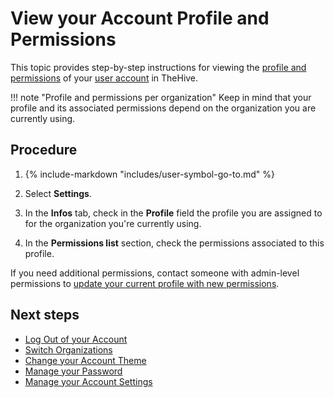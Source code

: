 # View your Account Profile and Permissions

This topic provides step-by-step instructions for viewing the [profile and permissions](../administration/profiles/about-profiles.md) of your [user account](../user-guides/organization/configure-organization/manage-user-accounts/about-user-accounts.md) in TheHive.

!!! note "Profile and permissions per organization"
    Keep in mind that your profile and its associated permissions depend on the organization you are currently using.

<h2>Procedure</h2>

1. {% include-markdown "includes/user-symbol-go-to.md" %}

2. Select **Settings**.

3. In the **Infos** tab, check in the **Profile** field the profile you are assigned to for the organization you're currently using.

4. In the **Permissions list** section, check the permissions associated to this profile.

If you need additional permissions, contact someone with admin-level permissions to [update your current profile with new permissions](../administration/profiles/add-remove-permissions-from-a-profile.md).

<h2>Next steps</h2>

* [Log Out of your Account](log-out.md)
* [Switch Organizations](switch-organizations.md)
* [Change your Account Theme](change-account-theme.md)
* [Manage your Password](manage-password.md)
* [Manage your Account Settings](manage-user-settings.md)